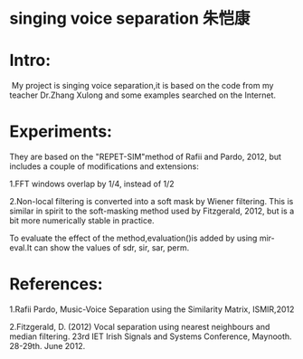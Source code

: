 # singing voice separation 朱恺康
# Intro:
  My project is singing voice separation,it is based on the code from my teacher Dr.Zhang Xulong and some examples searched on the Internet.
  
# Experiments:
They are based on the "REPET-SIM"method of  Rafii and Pardo, 2012, but includes a couple of modifications and extensions:

 1.FFT windows overlap by 1/4, instead of 1/2
 
 2.Non-local filtering is converted into a soft mask by Wiener filtering. This is similar in spirit to the soft-masking method used by Fitzgerald, 2012, but is a bit more numerically stable in practice.
 
  To evaluate the effect of the method,evaluation()is added by using mir-eval.It can show the values of sdr, sir, sar, perm.

# References:
 1.Rafii Pardo, Music-Voice Separation using the Similarity Matrix, ISMIR,2012
 
 2.Fitzgerald, D. (2012) Vocal separation using nearest neighbours and median filtering. 23rd IET Irish Signals and Systems Conference,
Maynooth. 28-29th. June 2012.

